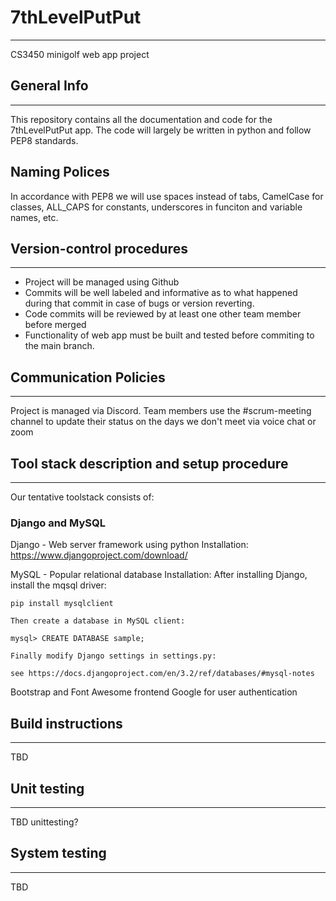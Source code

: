 # 7thLevelPutPut
***
CS3450 minigolf web app project

## General Info
***
This repository contains all the documentation and code for the 7thLevelPutPut app. The code will largely be written in python and follow PEP8 standards. 

## Naming Polices
In accordance with PEP8 we will use spaces instead of tabs, CamelCase for classes, ALL_CAPS for constants, underscores in funciton and variable names, etc.

## Version-control procedures
***
- Project will be managed using Github
- Commits will be well labeled and informative as to what happened during that commit in case of bugs or version reverting.
- Code commits will be reviewed by at least one other team member before merged
- Functionality of web app must be built and tested before commiting to the main branch.
## Communication Policies
***
Project is managed via Discord. Team members use the #scrum-meeting channel to update their status on the days we don't meet via voice chat or zoom

## Tool stack description and setup procedure
***
Our tentative toolstack consists of:
### Django and MySQL
Django - Web server framework using python
Installation:
	https://www.djangoproject.com/download/

MySQL - Popular relational database
Installation:
	After installing Django, install the mqsql driver:

	pip install mysqlclient
	
	Then create a database in MySQL client:
	
	mysql> CREATE DATABASE sample;

	Finally modify Django settings in settings.py:
	
	see https://docs.djangoproject.com/en/3.2/ref/databases/#mysql-notes
Bootstrap and Font Awesome frontend
Google for user authentication

## Build instructions
***
TBD
   
## Unit testing
***
TBD unittesting?
   
## System testing
***
TBD


